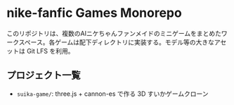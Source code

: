 # nike-fanfic Games Monorepo

このリポジトリは、複数のAIニケちゃんファンメイドのミニゲームをまとめたワークスペース。各ゲームは配下ディレクトリに実装する。モデル等の大きなアセットは Git LFS を利用。

## プロジェクト一覧
- `suika-game/`: three.js + cannon-es で作る 3D すいかゲームクローン

